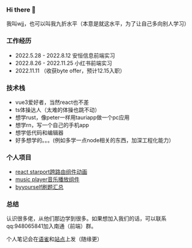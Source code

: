 ### Hi there 👋

我叫wjj，也可以叫我九折水平（本意是就这水平，为了让自己多向别人学习）

### 工作经历

- 2022.5.28 - 2022.8.12    安恒信息前端实习
- 2022.8.26 - 2022.11.25   小红书前端实习
- 2022.11.11 （收获byte offer，预计12.15入职）

### 技术栈

- vue3爱好者，当然react也不差
- ts体操达人（太难的体操也跳不动）
- 想学rust，像peter一样用tauriapp做一个pc应用
- 想学rn，写一个自己的手机app
- 想学低代码和编辑器
- 好多想学的。。。(例如多学一点node相关的东西，加深工程化能力）

### 个人项目

- [react starport跨路由组件动画](https://github.com/hnustwjj/react-starport)
- [music player音乐播放组件](https://github.com/hnustwjj/wjj-music)
- [byyourself刷题汇总](https://github.com/hnustwjj?tab=repositories)

### 总结

认识很多佬，从他们那边学到很多。如果想加入我们的话，可以联系qq:948065841加入南通（前端）群。

个人笔记会在[语雀](https://www.yuque.com/buyaozailaichuang/)和[站点](https://diary.jzsp66.xyz/)上发（随缘更）
